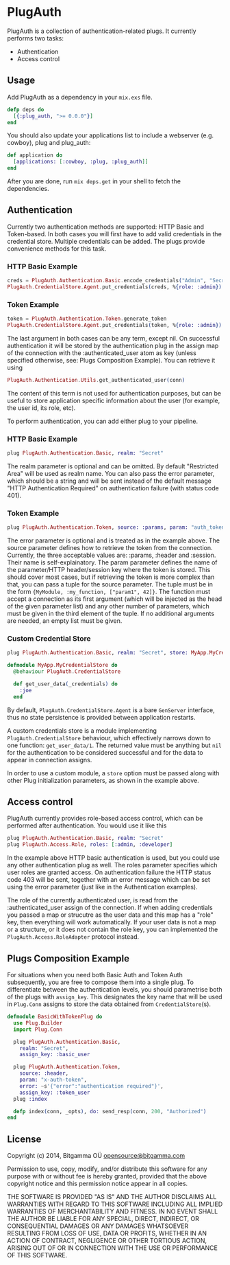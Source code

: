 # PlugAuth

PlugAuth is a collection of authentication-related plugs. It currently performs two tasks:

* Authentication
* Access control

## Usage

Add PlugAuth as a dependency in your `mix.exs` file.

```elixir
defp deps do
  [{:plug_auth, ">= 0.0.0"}]
end
```

You should also update your applications list to include a webserver (e.g. cowboy), plug and plug_auth:

```elixir
def application do
  [applications: [:cowboy, :plug, :plug_auth]]
end
```

After you are done, run `mix deps.get` in your shell to fetch the dependencies.

## Authentication

Currently two authentication methods are supported: HTTP Basic and Token-based. In both cases you will first have to add valid credentials in the credential store. Multiple credentials can be added. The plugs provide convenience methods for this task.

### HTTP Basic Example
```elixir
creds = PlugAuth.Authentication.Basic.encode_credentials("Admin", "SecretPass")
PlugAuth.CredentialStore.Agent.put_credentials(creds, %{role: :admin})
```

### Token Example
```elixir
token = PlugAuth.Authentication.Token.generate_token
PlugAuth.CredentialStore.Agent.put_credentials(token, %{role: :admin})
```

The last argument in both cases can be any term, except nil. On successful authentication it will be stored by the authentication plug in the assign map of the connection with the :authenticated_user atom as key
(unless specified otherwise, see: Plugs Composition Example). You can retrieve it using

```elixir
PlugAuth.Authentication.Utils.get_authenticated_user(conn)
```

The content of this term is not used for authentication purposes, but can be useful to store application specific information about the user (for example, the user id, its role, etc).

To perform authentication, you can add either plug to your pipeline.

### HTTP Basic Example
```elixir
plug PlugAuth.Authentication.Basic, realm: "Secret"
```
The realm parameter is optional and can be omitted. By default "Restricted Area" will be used as realm name. You can also pass the error parameter, which should be a string and will be sent instead of the default message "HTTP Authentication Required" on authentication failure (with status code 401).

### Token Example
```elixir
plug PlugAuth.Authentication.Token, source: :params, param: "auth_token", error: ~s'{"error":"authentication required"}'
```
The error parameter is optional and is treated as in the example above. The source parameter defines how to retrieve the token from the connection. Currently, the three acceptable values are: :params, :header and :session. Their name is self-explainatory. The param parameter defines the name of the parameter/HTTP header/session key where the token is stored. This should cover most cases, but if retrieving the token is more complex than that, you can pass a tuple for the source parameter. The tuple must be in the form `{MyModule, :my_function, ["param1", 42]}`. The function must accept a connection as its first argument (which will be injected as the head of the given parameter list) and any other number of parameters, which must be given in the third element of the tuple. If no additional arguments are needed, an empty list must be given.

### Custom Credential Store
```elixir
plug PlugAuth.Authentication.Basic, realm: "Secret", store: MyApp.MyCredentialStore
```

```elixir
defmodule MyApp.MyCredentialStore do
  @behaviour PlugAuth.CredentialStore

  def get_user_data(_credentials) do
    :joe
  end
```

By default, `PlugAuth.CredentialStore.Agent` is a bare `GenServer` interface, thus no
state persistence is provided between application restarts.

A custom credentials store is a module implementing `PlugAuth.CredentialStore`
behaviour, which effectively narrows down to one function: `get_user_data/1`.
The returned value must be anything but `nil` for the authentication to be
considered successful and for the data to appear in connection assigns.

In order to use a custom module, a `store` option must be passed along with
other Plug initialization parameters, as shown in the example above.

## Access control
PlugAuth currently provides role-based access control, which can be performed after authentication. You would use it like this

```elixir
plug PlugAuth.Authentication.Basic, realm: "Secret"
plug PlugAuth.Access.Role, roles: [:admin, :developer]
```

In the example above HTTP basic authentication is used, but you could use any other authentication plug as well. The roles parameter specifies which user roles are granted access. On authentication failure the HTTP status code 403 will be sent, together with an error message which can be set using the error parameter (just like in the Authentication examples).

The role of the currently authenticated user, is read from the :authenticated_user assign of the connection. If when adding credentials you passed a map or strucutre as the user data and this map has a "role" key, then everything will work automatically. If your user data is not a map or a structure, or it does not contain the role key, you can implemented the ```PlugAuth.Access.RoleAdapter``` protocol instead.

## Plugs Composition Example

For situations when you need both Basic Auth and Token Auth subsequently, you
are free to compose them into a single plug.
To differentiate between the authentication levels, you should parametrise
both of the plugs with `assign_key`. This designates the key name that will be used
in `Plug.Conn` assigns to store the data obtained from `CredentialStore`(s).

```elixir
defmodule BasicWithTokenPlug do
  use Plug.Builder
  import Plug.Conn

  plug PlugAuth.Authentication.Basic,
    realm: "Secret",
    assign_key: :basic_user

  plug PlugAuth.Authentication.Token,
    source: :header,
    param: "x-auth-token",
    error: ~s'{"error":"authentication required"}',
    assign_key: :token_user
  plug :index

  defp index(conn, _opts), do: send_resp(conn, 200, "Authorized")
end
```



## License
Copyright (c) 2014, Bitgamma OÜ <opensource@bitgamma.com>

Permission to use, copy, modify, and/or distribute this software for any
purpose with or without fee is hereby granted, provided that the above
copyright notice and this permission notice appear in all copies.

THE SOFTWARE IS PROVIDED "AS IS" AND THE AUTHOR DISCLAIMS ALL WARRANTIES
WITH REGARD TO THIS SOFTWARE INCLUDING ALL IMPLIED WARRANTIES OF
MERCHANTABILITY AND FITNESS. IN NO EVENT SHALL THE AUTHOR BE LIABLE FOR
ANY SPECIAL, DIRECT, INDIRECT, OR CONSEQUENTIAL DAMAGES OR ANY DAMAGES
WHATSOEVER RESULTING FROM LOSS OF USE, DATA OR PROFITS, WHETHER IN AN
ACTION OF CONTRACT, NEGLIGENCE OR OTHER TORTIOUS ACTION, ARISING OUT OF
OR IN CONNECTION WITH THE USE OR PERFORMANCE OF THIS SOFTWARE.
